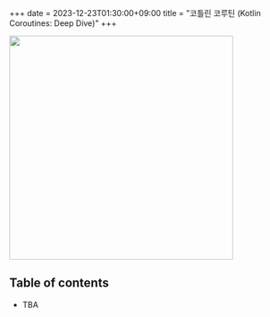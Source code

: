+++ 
date = 2023-12-23T01:30:00+09:00
title = "코틀린 코루틴 (Kotlin Coroutines: Deep Dive)"
+++

<img src="/images/books/kotlin-coroutines/cover.webp" width="400px">

## Table of contents

- TBA
